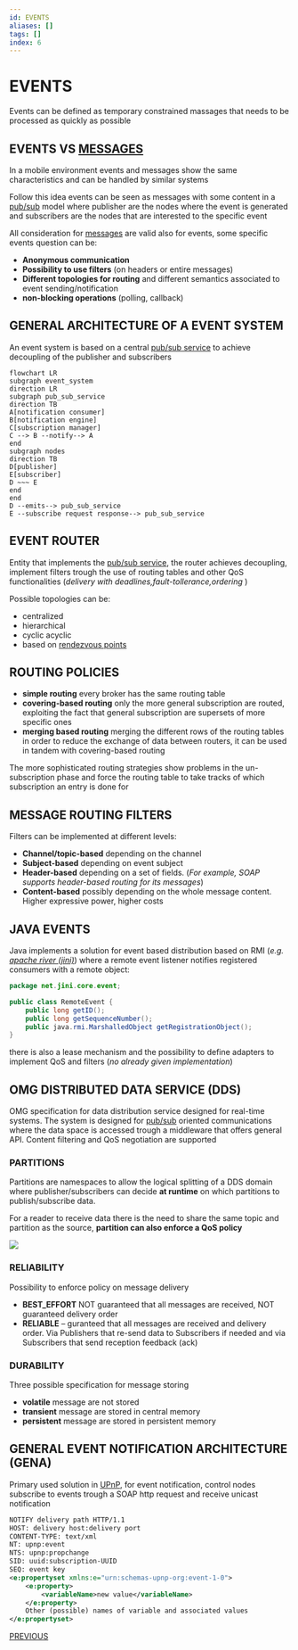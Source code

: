 ```yaml
---
id: EVENTS
aliases: []
tags: []
index: 6
---
```


# EVENTS

Events can be defined as temporary constrained massages that needs to be processed as quickly as possible

## EVENTS VS [MESSAGES](MESSAGING.md)

In a mobile environment events and messages show the same characteristics and can be handled by similar systems

Follow this idea events can be seen as messages with some content in a [pub/sub](PUB_SUB_MODEL.md) model where publisher are the nodes where the event is generated and subscribers are the nodes that are interested to the specific event

All consideration for [messages](MESSAGING.md) are valid also for events, some specific events question can be:

- **Anonymous communication**
- **Possibility to use filters** (on headers or entire messages)
- **Different topologies for routing** and different semantics associated to event sending/notification
-  **non-blocking operations** (polling, callback)
## GENERAL ARCHITECTURE OF A EVENT SYSTEM

An event system is based on a central [pub/sub service](PUB_SUB_MODEL.md) to achieve decoupling of the publisher and subscribers

```mermaid
flowchart LR
subgraph event_system
direction LR
subgraph pub_sub_service
direction TB
A[notification consumer]
B[notification engine]
C[subscription manager]
C --> B --notify--> A
end
subgraph nodes
direction TB
D[publisher]
E[subscriber]
D ~~~ E
end
end
D --emits--> pub_sub_service
E --subscribe request response--> pub_sub_service
```


## EVENT ROUTER

Entity that implements the [pub/sub service](PUB_SUB_MODEL.md), the router achieves decoupling, implement filters trough the use of routing tables and other QoS functionalities (*delivery with deadlines,fault-tollerance,ordering* )

Possible topologies can be:

- centralized
- hierarchical
- cyclic acyclic
- based on [rendezvous points](DESIGN%20PATTERN%20AND%20ARCHITECTURES.md#RENDEZVOUS)

## ROUTING POLICIES

- **simple routing**  every broker has the same routing table
- **covering-based routing** only the more general subscription are routed, exploiting the fact that general subscription are supersets of more specific ones
- **merging based routing** merging the different rows of the routing tables in order to reduce the exchange of data between routers, it can be used in tandem with covering-based routing

The more sophisticated routing strategies show problems in the un-subscription phase and force the routing table to take tracks of which subscription an entry is done for

## MESSAGE ROUTING FILTERS

Filters can be implemented at different levels:

- **Channel/topic-based** depending on the channel
- **Subject-based** depending on event subject
- **Header-based** depending on a set of fields. (*For example, SOAP supports header-based routing for its messages*)
- **Content-based** possibly depending on the whole message content. Higher expressive power, higher costs

## JAVA EVENTS

Java implements a solution for event based distribution based on RMI (*e.g. [apache river (jini)](SERVICE_DISCOVERY.md#APACHE%20RIVER%20(JINI))*) where a remote event listener notifies registered consumers with a remote object:

```java
package net.jini.core.event;

public class RemoteEvent {
	public long getID();
	public long getSequenceNumber();
	public java.rmi.MarshalledObject getRegistrationObject();
}
```

there is also a lease mechanism and the possibility to define adapters to implement QoS and filters (*no already given implementation*)

## OMG DISTRIBUTED DATA SERVICE (DDS)

OMG specification  for data distribution service designed for real-time systems.
The system is designed for [pub/sub](PUB_SUB_MODEL.md) oriented communications where the data space is accessed trough a middleware that offers general API. Content filtering and QoS negotiation are supported

### PARTITIONS

Partitions are namespaces to allow the logical splitting of a DDS domain where publisher/subscribers can decide **at runtime**  on which partitions to publish/subscribe data.

For a reader to receive data there is the need to share the same topic and partition as the source, **partition can also enforce a QoS policy**

![](Pasted%20image%2020240618175718.png)

### RELIABILITY

Possibility to enforce policy on message delivery

- **BEST_EFFORT** NOT guaranteed that all messages are received, NOT guaranteed delivery order
- **RELIABLE** – guranteed that all messages are received and delivery order. Via Publishers that re-send data to Subscribers if needed and via Subscribers that send reception feedback (ack)
### DURABILITY

Three possible specification for message storing

- **volatile** message are not stored
- **transient** message are stored in central memory
- **persistent** message are stored in persistent memory

## GENERAL EVENT NOTIFICATION ARCHITECTURE (GENA)

Primary used solution in [UPnP](SERVICE_DISCOVERY.md#UNIVERSAL%20PLUG%20AND%20PLAY%20(UPnP)), for event notification, control nodes subscribe to events trough a SOAP http request and receive unicast notification

```xml
NOTIFY delivery path HTTP/1.1
HOST: delivery host:delivery port
CONTENT-TYPE: text/xml
NT: upnp:event
NTS: upnp:propchange
SID: uuid:subscription-UUID
SEQ: event key
<e:propertyset xmlns:e="urn:schemas-upnp-org:event-1-0">
	<e:property>
		<variableName>new value</variableName>
	</e:property>
	Other (possible) names of variable and associated values
</e:propertyset>
```

[PREVIOUS](EXTENSIBLE_MESSAGING_AND_PRESENCE_PROTOCOL.md)
